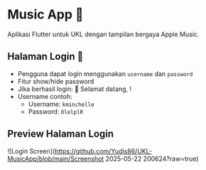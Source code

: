 # Music App 🎵

Aplikasi Flutter untuk UKL dengan tampilan bergaya Apple Music.

## Halaman Login 🔐

- Pengguna dapat login menggunakan `username` dan `password`
- Fitur show/hide password
- Jika berhasil login: 🎉 Selamat datang, <username>!
- Username contoh:
  - Username: `kminchelle`
  - Password: `0lelplR`

## Preview Halaman Login

![Login Screen](https://github.com/Yudis86/UKL-MusicApp/blob/main/Screenshot 2025-05-22 200624?raw=true)
